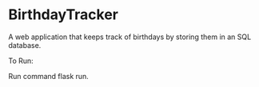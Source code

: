 # BirthdayTracker
A web application that keeps track of birthdays by storing them in an SQL database.


To Run:

Run command flask run.

